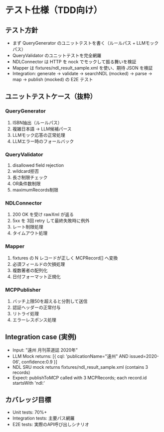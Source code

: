 # テスト仕様（TDD向け）

## テスト方針
- まず QueryGenerator のユニットテストを書く（ルールパス + LLMモックパス）
- QueryValidator のユニットテストを完全網羅
- NDLConnector は HTTP を nock でモックして振る舞いを検証
- Mapper は fixtures/ndl_result_sample.xml を使い、期待 JSON を検証
- Integration: generate -> validate -> searchNDL (mocked) -> parse -> map -> publish (mocked) の E2E テスト

## ユニットテストケース（抜粋）

### QueryGenerator
1. ISBN抽出（ルールパス）
2. 複雑日本語 -> LLM候補パース
3. LLMモック応答の正常処理
4. LLMエラー時のフォールバック

### QueryValidator
1. disallowed field rejection
2. wildcard拒否
3. 長さ制限チェック
4. OR条件数制限
5. maximumRecords制限

### NDLConnector
1. 200 OK を受け rawXml が返る
2. 5xx を 3回 retry して最終失敗時に例外
3. レート制限処理
4. タイムアウト処理

### Mapper
1. fixtures の N レコードが正しく MCPRecord[] へ変換
2. 必須フィールドの欠損処理
3. 複数著者の配列化
4. 日付フォーマット正規化

### MCPPublisher
1. バッチ上限50を超えると分割して送信
2. 認証ヘッダーの正常付与
3. リトライ処理
4. エラーレスポンス処理

## Integration case (実例)
- Input: "遠州 月刊茶道誌 2020年"
- LLM Mock returns: [{ cql: 'publicationName="遠州" AND issued=2020-06', confidence:0.9 }]
- NDL SRU mock returns fixtures/ndl_result_sample.xml (contains 3 records)
- Expect: publishToMCP called with 3 MCPRecords; each record.id startsWith 'ndl:'

## カバレッジ目標
- Unit tests: 70%+
- Integration tests: 主要パス網羅
- E2E tests: 実際のAPI呼び出しシナリオ